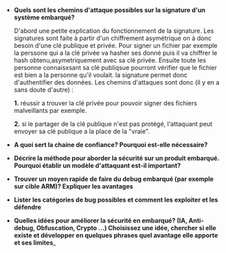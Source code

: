 * __Quels sont les chemins d'attaque possibles sur la signature d'un système embarqué?__

   D'abord une petite explication du fonctionnement de la signature. Les signatures sont faite à partir d'un chiffrement asymétrique on à donc besoin d'une clé publique et privée. Pour signer un fichier par exemple la perssone qui a la clé privée va hasher ses donné puis il va chiffrer le hash obtenu,asymetriquement avec sa clé privée. Ensuite toute les personne connaisxsant sa clé publiqsue pourront vérifier que le fichier est bien a la personne qu'il voulait. la signature permet donc d'authentifier des données.
   Les chemins d'attaques sont donc (il y en a sans doute d'autre) :
   
   __1.__ réussir a trouver la clé privée pour pouvoir signer des fichiers malveillants par exemple.
   
   __2.__ si le partager de la clé publique n'est pas protégé, l'attaquant peut envoyer sa clé publique a la place de la "vraie".
   
* __A quoi sert la chaine de confiance? Pourquoi est-elle nécessaire?__


* __Décrire la méthode pour aborder la sécurité sur un produit embarqué. Pourquoi établir un modèle d'attaquant est-il important?__
* __Trouver un moyen rapide de faire du debug embarqué (par exemple sur cible ARM)? Expliquer les avantages__
* __Lister les catégories de bug possibles et comment les exploiter et les défendre__
* __Quelles idées pour améliorer la sécurité en embarqué? (IA, Anti-debug, Obfuscation, Crypto ...) Choisissez une idée, chercher si elle existe et développer en quelques phrases quel avantage elle apporte et ses limites___

